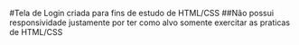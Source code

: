 #Tela de Login criada para fins de estudo de HTML/CSS
##Não possui responsividade justamente por ter como alvo somente exercitar as praticas de HTML/CSS